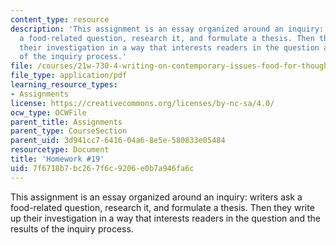 ```yaml
---
content_type: resource
description: 'This assignment is an essay organized around an inquiry: writers ask
  a food-related question, research it, and formulate a thesis. Then they write up
  their investigation in a way that interests readers in the question and the results
  of the inquiry process.'
file: /courses/21w-730-4-writing-on-contemporary-issues-food-for-thought-writing-and-reading-about-the-cultures-of-food-fall-2008/7f6718b7bc267f6c9206e0b7a946fa6c_essay_3.pdf
file_type: application/pdf
learning_resource_types:
- Assignments
license: https://creativecommons.org/licenses/by-nc-sa/4.0/
ocw_type: OCWFile
parent_title: Assignments
parent_type: CourseSection
parent_uid: 3d941cc7-6416-04a6-8e5e-580833e05484
resourcetype: Document
title: 'Homework #19'
uid: 7f6718b7-bc26-7f6c-9206-e0b7a946fa6c
---
```

This assignment is an essay organized around an inquiry: writers ask a food-related question, research it, and formulate a thesis. Then they write up their investigation in a way that interests readers in the question and the results of the inquiry process.